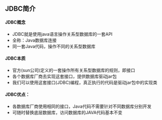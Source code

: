 ## JDBC简介

#### JDBC概念

- JDBC就是使用java语言操作关系型数据库的一套API
- 全称：Java数据库连接
- 同一套Java代码，操作不同的关系型数据库

#### JDBC本质

- 官方(sun公司)定义的一套操作所有关系型数据库的规则，即接口
- 各个数据库厂商去实现这套接口，提供数据库驱动jar包
- 我们可以使用这套接口(JDBC)编程，真正执行的代码是驱动jar包中的实现类

#### JDBC优点：

- 各数据库厂商使用相同的接口，Java代码不需要针对不同数据库分别开发
- 可随时替换底层数据库，访问数据库的JAVA代码基本不变